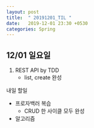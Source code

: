 ```yaml
---
layout: post
title:  " 20191201_TIL "
date:   2019-12-01 23:30 +0530
categories: Spring
---
```




## 12/01 일요일



1. REST API by TDD
   - list, create 완성



내일 할일

- 프로자백러 복습
  - CRUD 한 사이클 모두 완성
- 알고리즘